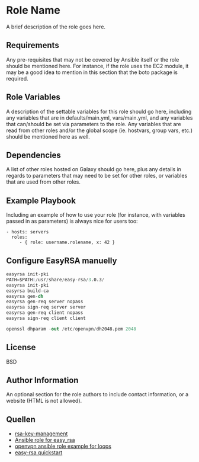 Role Name
=========

A brief description of the role goes here.

Requirements
------------

Any pre-requisites that may not be covered by Ansible itself or the role should be mentioned here. For instance, if the role uses the EC2 module, it may be a good idea to mention in this section that the boto package is required.

Role Variables
--------------

A description of the settable variables for this role should go here, including any variables that are in defaults/main.yml, vars/main.yml, and any variables that can/should be set via parameters to the role. Any variables that are read from other roles and/or the global scope (ie. hostvars, group vars, etc.) should be mentioned here as well.

Dependencies
------------

A list of other roles hosted on Galaxy should go here, plus any details in regards to parameters that may need to be set for other roles, or variables that are used from other roles.

Example Playbook
----------------

Including an example of how to use your role (for instance, with variables passed in as parameters) is always nice for users too:

    - hosts: servers
      roles:
         - { role: username.rolename, x: 42 }

Configure EasyRSA manuelly
--------------------------

```s
easyrsa init-pki
PATH=$PATH:/usr/share/easy-rsa/3.0.3/
easyrsa init-pki
easyrsa build-ca
easyrsa gen-dh
easyrsa gen-req server nopass
easyrsa sign-req server server
easyrsa gen-req client nopass
easyrsa sign-req client client

openssl dhparam -out /etc/openvpn/dh2048.pem 2048

```

License
-------

BSD

Author Information
------------------

An optional section for the role authors to include contact information, or a website (HTML is not allowed).

## Quellen

* [rsa-key-management](https://openvpn.net/community-resources/rsa-key-management/)
* [Ansible role for easy_rsa](https://github.com/kernt/easy_rsa)
* [openvpn ansible role example for loops](https://github.com/stackhpc/ansible-role-openvpn/blob/master/tasks/main.yml)
* [easy-rsa quickstart](https://github.com/OpenVPN/easy-rsa/blob/master/README.quickstart.md)
